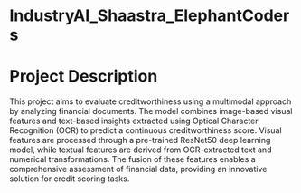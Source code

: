 # IndustryAI_Shaastra_ElephantCoders
# Project Description

This project aims to evaluate creditworthiness using a multimodal approach by analyzing financial documents. The model combines image-based visual features and text-based insights extracted using Optical Character Recognition (OCR) to predict a continuous creditworthiness score. Visual features are processed through a pre-trained ResNet50 deep learning model, while textual features are derived from OCR-extracted text and numerical transformations. The fusion of these features enables a comprehensive assessment of financial data, providing an innovative solution for credit scoring tasks.
